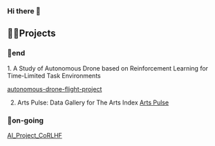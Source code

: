 ### Hi there 👋



<h2>🏄‍♀️Projects</h2>
<h3>🥳end</h3>
1. A Study of Autonomous Drone based on Reinforcement Learning for Time-Limited Task Environments

[autonomous-drone-flight-project](https://github.com/eunjuyummy/autonomous-drone-flight-project)

2. Arts Pulse: Data Gallery for The Arts Index
[Arts Pulse](https://github.com/eunjuyummy/Arts_Pulse)

<h3>🏃on-going</h3>

[AI_Project_CoRLHF](https://github.com/eunjuyummy/AI_Project_CoRLHF)

<!--
**eunjuyummy/eunjuyummy** is a ✨ _special_ ✨ repository because its `README.md` (this file) appears on your GitHub profile.

Here are some ideas to get you started:

- 🔭 I’m currently working on ...
- 🌱 I’m currently learning ...
- 👯 I’m looking to collaborate on ...
- 🤔 I’m looking for help with ...
- 💬 Ask me about ...
- 📫 How to reach me: ...
- 😄 Pronouns: ...
- ⚡ Fun fact: ...
-->
